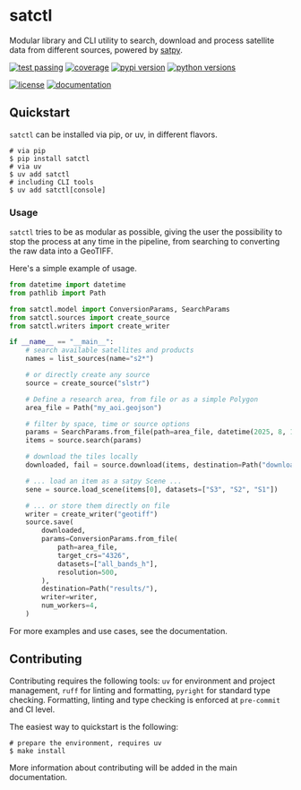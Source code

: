 # satctl

Modular library and CLI utility to search, download and process satellite data from different sources, powered by [satpy](https://satpy.readthedocs.io/en/stable/).

[![test passing](https://img.shields.io/github/actions/workflow/status/link-ads/satctl/test.yml?branch=main)](https://github.com/links-ads/pydantic)
[![coverage](https://img.shields.io/codecov/c/gh/links-ads/satctl)](https://codecov.io/gh/links-ads/satctl)
[![pypi version](https://img.shields.io/pypi/v/satctl)](https://pypi.org/project/satctl/)
[![python versions](https://img.shields.io/pypi/pyversions/satctl)](https://github.com/links-ads/satctl)

[![license](https://img.shields.io/github/license/links-ads/satctl)](https://github.com/links-ads/satctl)
[![documentation](https://img.shields.io/badge/documentation-%F0%9F%93%9A-blue)](https://links-ads.github.io/satctl/)

## Quickstart

`satctl` can be installed via pip, or uv, in different flavors.

```shell
# via pip
$ pip install satctl
# via uv
$ uv add satctl
# including CLI tools
$ uv add satctl[console]
```

### Usage

`satctl` tries to be as modular as possible, giving the user the possibility to stop the process at any time in the pipeline, from searching to converting the raw data into a GeoTIFF.

Here's a simple example of usage.

```python
from datetime import datetime
from pathlib import Path

from satctl.model import ConversionParams, SearchParams
from satctl.sources import create_source
from satctl.writers import create_writer

if __name__ == "__main__":
    # search available satellites and products
    names = list_sources(name="s2*")

    # or directly create any source
    source = create_source("slstr")

    # Define a research area, from file or as a simple Polygon
    area_file = Path("my_aoi.geojson")

    # filter by space, time or source options
    params = SearchParams.from_file(path=area_file, datetime(2025, 8, 15), end=datetime(2025, 8, 16))
    items = source.search(params)

    # download the tiles locally
    downloaded, fail = source.download(items, destination=Path("downloads/"), num_workers=4)

    # ... load an item as a satpy Scene ...
    sene = source.load_scene(items[0], datasets=["S3", "S2", "S1"])

    # ... or store them directly on file
    writer = create_writer("geotiff")
    source.save(
        downloaded,
        params=ConversionParams.from_file(
            path=area_file,
            target_crs="4326",
            datasets=["all_bands_h"],
            resolution=500,
        ),
        destination=Path("results/"),
        writer=writer,
        num_workers=4,
    )
```

For more examples and use cases, see the documentation.

## Contributing

Contributing requires the following tools: `uv` for environment and project management, `ruff` for linting and formatting, `pyright` for standard type checking.
Formatting, linting and type checking is enforced at `pre-commit` and CI level.

The easiest way to quickstart is the following:
```
# prepare the environment, requires uv
$ make install
```

More information about contributing will be added in the main documentation.
